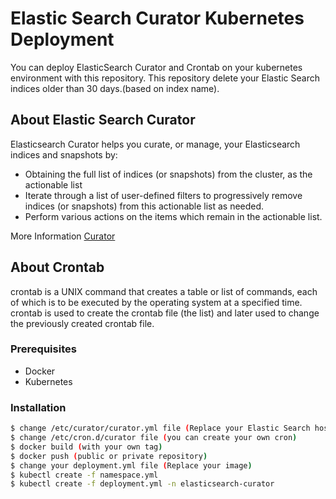 # Elastic Search Curator Kubernetes Deployment

You can deploy ElasticSearch Curator and Crontab on your kubernetes environment with this repository. This repository delete your Elastic Search indices older than 30 days.(based on index name).
## About Elastic Search Curator

Elasticsearch Curator helps you curate, or manage, your Elasticsearch indices and snapshots by:
*  Obtaining the full list of indices (or snapshots) from the cluster, as the actionable list
* Iterate through a list of user-defined filters to progressively remove indices (or snapshots) from this actionable list as needed.
* Perform various actions on the items which remain in the actionable list.

More Information [Curator](https://www.elastic.co/guide/en/elasticsearch/client/curator/current/about.html#about)

## About Crontab

crontab is a UNIX command that creates a table or list of commands, each of which is to be executed by the operating system at a specified time. crontab is used to create the crontab file (the list) and later used to change the previously created crontab file.

### Prerequisites

* Docker
* Kubernetes

### Installation

```sh
$ change /etc/curator/curator.yml file (Replace your Elastic Search host)
$ change /etc/cron.d/curator file (you can create your own cron)
$ docker build (with your own tag) 
$ docker push (public or private repository)
$ change your deployment.yml file (Replace your image)
$ kubectl create -f namespace.yml
$ kubectl create -f deployment.yml -n elasticsearch-curator
```
